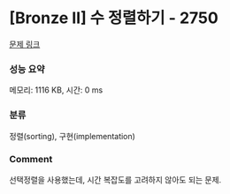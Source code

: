 # [Bronze II] 수 정렬하기 - 2750 

[문제 링크](https://www.acmicpc.net/problem/2750) 

### 성능 요약

메모리: 1116 KB, 시간: 0 ms

### 분류

정렬(sorting), 구현(implementation)

### Comment

선택정렬을 사용했는데, 시간 복잡도를 고려하지 않아도 되는 문제.
